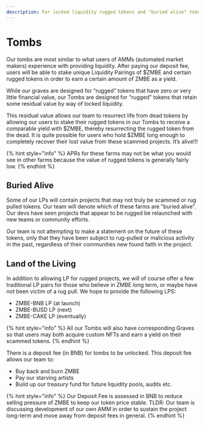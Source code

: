 ```yaml
---
description: For locked liquidity rugged tokens and "buried alive" tokens.
---
```


# Tombs

Our tombs are most similar to what users of AMMs \(automated market makers\) experience with providing liquidity. After paying our deposit fee, users will be able to stake unique Liquidity Pairings of $ZMBE and certain rugged tokens in order to earn a certain amount of ZMBE as a yield. 

While our graves are designed for “rugged” tokens that have zero or very little financial value, our Tombs are designed for “rugged” tokens that retain some residual value by way of locked liquidity. 

This residual value allows our team to resurrect life from dead tokens by allowing our users to stake their rugged tokens in our Tombs to receive a comparable yield with $ZMBE, thereby resurrecting the rugged token from the dead. It is quite possible for users who hold $ZMBE long enough to completely recover their lost value from these scammed projects. It’s alive!!!

{% hint style="info" %}
APRs for these farms may not be what you would see in other farms because the value of rugged tokens is generally fairly low. 
{% endhint %}

## Buried Alive

Some of our LPs will contain projects that may not truly be scammed or rug pulled tokens. Our team will denote which of these farms are "buried alive". Our devs have seen projects that appear to be rugged be relaunched with new teams or community efforts. 

Our team is not attempting to make a statement on the future of these tokens, only that they have been subject to rug-pulled or malicious activity in the past, regardless of their communities new found faith in the project. 

## Land of the Living

In addition to allowing LP for rugged projects, we will of course offer a few traditional LP pairs for those who believe in ZMBE long term, or maybe have not been victim of a rug pull. We hope to provide the following LPS:  


* ZMBE-BNB LP \(at launch\) 
* ZMBE-BUSD LP \(next\) 
* ZMBE-CAKE LP \(eventually\)

{% hint style="info" %}
All our Tombs will also have corresponding Graves so that users may both acquire custom NFTs and earn a yield on their scammed tokens.
{% endhint %}

There is a deposit fee \(in BNB\) for tombs to be unlocked. This deposit fee allows our team to:  


* Buy back and burn ZMBE
* Pay our starving artists
* Build up our treasury fund for future liquidity pools, audits etc. 

{% hint style="info" %}
Our Deposit Fee is assessed in BNB to reduce selling pressure of ZMBE to keep our token price stable. TLDR: Our team is discussing development of our own AMM in order to sustain the project long-term and move away from deposit fees in general.
{% endhint %}

